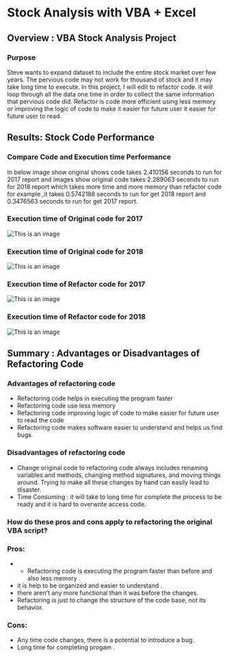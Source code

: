 # Stock Analysis with VBA + Excel 
## Overview : VBA Stock Analysis Project 
### Purpose 
 Steve wants to expand dataset to include the entire stock market over few years. The pervious code may not work for thousand of stock and it may take long time to execute.
 In this project, I will edit to refactor code. it will loop through all the data one time in order to collect the same information that pervious code did.
 Refactor is code more efficient using less memory or improving the logic of code to make it easier for future user it easier for future user to read.

 ## Results: Stock Code Performance 
 ### Compare Code and Execution time Performance 
 In below image show original shows code takes 2.410156 seconds to run for 2017 report and images show original code takes 2.289063 seconds to run for 2018 report which takes  more time and more memory than refactor code for example ,it takes 0.5742188 seconds to run for get 2018 report and 0.3476563 seconds to run for get 2017 report.
 ### Execution time of Original code for 2017
![This is an image](https://github.com/NadaAdem/stock-analysis/blob/main/Resources/Original_Code_2017.png)
 ### Execution time of Original code for 2018
![This is an image](https://github.com/NadaAdem/stock-analysis/blob/main/Resources/Original_Code_2018.png)
 ### Execution time of Refactor code for 2017
 ![This is an image](https://github.com/NadaAdem/stock-analysis/blob/main/Resources/Refactor_Code_2017.png)
 ### Execution time of Refactor code for 2018
 ![This is an image](https://github.com/NadaAdem/stock-analysis/blob/main/Resources/Refactor_Code_2018.png)


## Summary : Advantages or Disadvantages of Refactoring Code

### Advantages  of refactoring code
- Refactoring code helps in executing the program faster
- Refactoring code use  less memory 
- Refactoring code  improving logic of code to make easier for future user to read the  code 
- Refactoring code makes software easier to understand and helps us find bugs 

### Disadvantages of refactoring code

- Change original  code  to refactoring code always includes renaming variables and methods, changing method signatures, and moving things around. Trying to make all these changes by hand can easily lead to disaster.
- Time Consuming : it will take to long time for complete the process to be ready and it is hard to overwrite access  code.

### How do these pros and cons apply to refactoring the original VBA script?

### Pros: 
- -  Refactoring code is executing the program faster than before and also less memory .
- it is help to be organized  and easier to understand . 
- there aren't  any more functional than it was before the changes. 
- Refactoring is just to change the structure of the code base, not its behavior.

### Cons:
- Any time code changes, there is a potential to introduce a bug.
-  Long time for completing progam .



